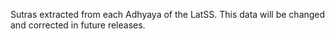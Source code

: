 Sutras extracted from each Adhyaya of the LatSS. This data will be changed and corrected in future releases.